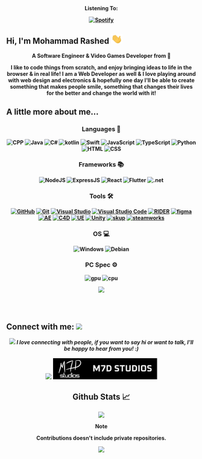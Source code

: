 <div align="center">
<B> Listening To:

[![Spotify](https://novatorem-m7d2.vercel.app/api/spotify)](https://open.spotify.com)

</div>

<h2> Hi, I'm Mohammad Rashed <img src="https://raw.githubusercontent.com/ABSphreak/ABSphreak/master/gifs/Hi.gif" height="26px" width="30px"></h2> 
<div align="center">A Software Engineer & Video Games Developer from 🍁
<!-- <img align='right' src='https://octodex.github.com/images/daftpunktocat-thomas.gif' width='200"'> -->

I like to code things from scratch, and enjoy bringing ideas to life in the browser & in real life! I am a Web Developer as well & I love playing around with web design and electronics & hopefully one day I'll be able to create something that makes people smile, something that changes their lives for the better and change the world with it!

</div>

## A little more about me...

<h3  align="center">Languages 🗿</h3>
<p align="center">
<img alt="CPP" src="https://img.shields.io/badge/C%2B%2B-00599C?style=for-the-badge&logo=c%2B%2B&logoColor=white" />
<img alt="Java" src="https://img.shields.io/badge/Java-FFFFFF?logo=openjdk&logoColor=black&style=for-the-badge" />
<img alt="C#" src="https://img.shields.io/badge/C%23-800080?style=for-the-badge&logo=c-sharp&logoColor=white" />
<img alt="kotlin" src="https://img.shields.io/badge/Kotlin-7F52FF?style=for-the-badge&logo=Kotlin&logoColor=white" />
<img alt="Swift" src="https://img.shields.io/badge/Swift-F05138?style=for-the-badge&logo=Swift&logoColor=white" />
<img alt="JavaScript" src="https://img.shields.io/badge/JavaScript-F7DF1E?logo=javascript&logoColor=black&style=for-the-badge" />
<img alt="TypeScript" src="https://img.shields.io/badge/TypeScript-3178C6?logo=typescript&logoColor=white&style=for-the-badge" />
<img alt="Python" src="https://img.shields.io/badge/Python-3776AB?logo=python&logoColor=white&style=for-the-badge" />
<img alt="HTML" src="https://img.shields.io/badge/HTML-E34F26?logo=html5&logoColor=white&style=for-the-badge" />
<img alt="CSS" src="https://img.shields.io/badge/CSS-1572B6?logo=css3&logoColor=white&style=for-the-badge" />
</p>
<h3  align="center">Frameworks 📚</h3>
<p align="center">
<img alt="NodeJS" src="https://img.shields.io/badge/Node.js-339933?logo=node.js&logoColor=white&style=for-the-badge" />
<img alt="ExpressJS" src="https://img.shields.io/badge/ExpressJS-000000?logo=express&logoColor=white&style=for-the-badge" />
<img alt="React" src="https://img.shields.io/badge/React-20232A?style=for-the-badge&logo=react&logoColor=61DAFB" />
<img alt="Flutter" src="https://img.shields.io/badge/Flutter-02569B?style=for-the-badge&logo=Flutter&logoColor=61DAFB" />
<img alt=".net" src="https://img.shields.io/badge/.NET-5C2D91?style=for-the-badge&logo=.net&logoColor=white" />
</p>
<h3 align="center">Tools 🛠️</h3>
<p align="center">
	<a href="https://github.com/m7d2"><img alt="GitHub" src="https://img.shields.io/badge/GitHub-100000?style=for-the-badge&logo=github&logoColor=white" /></a>
	<a href="https://git-scm.com/"><img alt="Git" src="https://img.shields.io/badge/Git-F05032?logo=git&logoColor=white&style=for-the-badge" /></a>
  	<a href="https://visualstudio.microsoft.com/"><img alt="Visual Studio" src="https://img.shields.io/badge/Visual Studio-5C2D91?logo=visual+studio&logoColor=white&style=for-the-badge" /></a>
	<a href="https://code.visualstudio.com/"><img alt="Visual Studio Code" src="https://img.shields.io/badge/Visual Studio Code-007ACC?logo=visual+studio+code&logoColor=white&style=for-the-badge" /></a>
	<a href="https://www.jetbrains.com/rider/"><img alt="RIDER" src="https://img.shields.io/badge/Rider-000000?style=for-the-badge&logo=Rider&logoColor=white" /></a>
	<a href="https://www.figma.com/"><img alt="figma" src="https://img.shields.io/badge/Figma-F24E1E?style=for-the-badge&logo=figma&logoColor=white" /></a>
<!-- 	<img alt="AE" src="https://img.shields.io/badge/Adobe%20after%20affects-9a99ff?style=for-the-badge&logo=Adobe%20after%20effects&logoColor=00005a" /> -->
	<a href="https://www.adobe.com/ca/products/aftereffects.html"><img alt="AE" src="https://img.shields.io/badge/Adobe%20after%20Effects-00005a?style=for-the-badge&logo=Adobe%20after%20effects&logoColor=9a99ff" /></a>
	<a href="https://www.maxon.net/en/cinema-4d"><img alt="C4D" src="https://img.shields.io/badge/maxon%20cinema%204d-011A6A?style=for-the-badge&logo=cinema4d&logoColor=white" /></a>
	<a href="https://www.unrealengine.com/en-US"><img alt="UE" src="https://img.shields.io/badge/unreal%20engine-%23000000.svg?style=for-the-badge&logo=unrealengine&logoColor=white" /></a>
	<a href="https://unity.com/"><img alt="Unity" src="https://img.shields.io/badge/Unity-100000?style=for-the-badge&logo=unity&logoColor=white" /></a>
	<a href="https://www.sketchup.com/"><img alt="skup" src="https://img.shields.io/badge/SketchUp-005F9E?style=for-the-badge&logo=SketchUp&logoColor=white" /></a>
	<a href="https://partner.steamgames.com/"><img alt="steamworks" src="https://img.shields.io/badge/Steamworks-1E1E1E?style=for-the-badge&logo=steam&logoColor=white" /></a>
</p>

<h3 align="center">OS 💻</h3>
<p align="center">
  <img alt="Windows" src="https://img.shields.io/badge/Windows-0078D6?logo=windows&logoColor=white&style=for-the-badge" />
  <img alt="Debian" src="https://img.shields.io/badge/Debian-A81D33?style=for-the-badge&logo=debian&logoColor=white" />
</p>

<h3 align="center">PC Spec ⚙️</h3>
<p align="center">
	<img alt="gpu" src="https://img.shields.io/badge/NVIDIA-RTX%203070-76B900?style=for-the-badge&logo=nvidia&logoColor=white" />
	<img alt="cpu" src="https://img.shields.io/badge/AMD-Ryzen_7_5800X-ED1C24?style=for-the-badge&logo=amd&logoColor=white" />
	
</p>
<p align="center">
   
   <img src="https://github-readme-streak-stats.herokuapp.com?user=m7d2&theme=neon-dark"/>

</p>

## Connect with me: <img src="https://user-images.githubusercontent.com/53649201/99296951-8ef68900-286d-11eb-9bf3-fdb6cf13b585.gif" height="32px" style="padding-top: 50px;">

<div align="center"><img src="https://media.giphy.com/media/LnQjpWaON8nhr21vNW/giphy.gif" width="60"> <em><b>I love connecting with people,</b> if you want to say <b>hi or want to talk, I'll be happy to hear from you!</b> :)</em></div>
<br>
<div align="center">
<a href="https://www.linkedin.com/in/mohammad-rashed"><img src="https://img.shields.io/badge/Mohammad%20Rashed-0077B5?style=for-the-badge&logo=linkedin&logoColor=white" /></a>
<a href="https://m7dstudios.com"><img src="./logo.svg" /></a>

<br />
	
<h2>Github Stats 📈</h2>

<p align="center">
  <img align="center" height= "180px" src="https://github-readme-stats-m7d2.vercel.app/api?username=m7d2&show_icons=true&title_color=ff0066&icon_color=bb2acf&text_color=00ffff&bg_color=00001a&count_private=true" />

</p>

> [!NOTE]
> Contributions doesn't include private repositories.

<!--   <img height= "180px" src="https://github-readme-stats.vercel.app/api/top-langs/?username=m7d2&title_color=ff0066&icon_color=bb2acf&text_color=00ffff&bg_color=00001a&layout=compact&hide=css" /> -->
<!-- <details align="center">
  <summary>GitHub Activity Graph 📈</summary>
<p align="center">
  <img src="https://activity-graph.herokuapp.com/graph?username=m7d2&theme=xcode" />
</p>
</details> -->
<!--
<details align="center">
  <summary>GitHub Trophies 🏆</summary>
<p align="center">
  <a href="https://github.com/ryo-ma/github-profile-trophy" target="_blank">
    <img src="https://hacked-github-stat-trophies.vercel.app/?username=m7d2&column=4&margin-w=5&margin-h=5&rank=SECRET,SSS,SS,S,AAA,AA,A,B,C,UNKNOWN&theme=darkhub"/>
  </a>
</p>
</details> -->

<p align="center"><code><img height="20" src="https://komarev.com/ghpvc/?username=m7d2&color=blue"></code></p>
